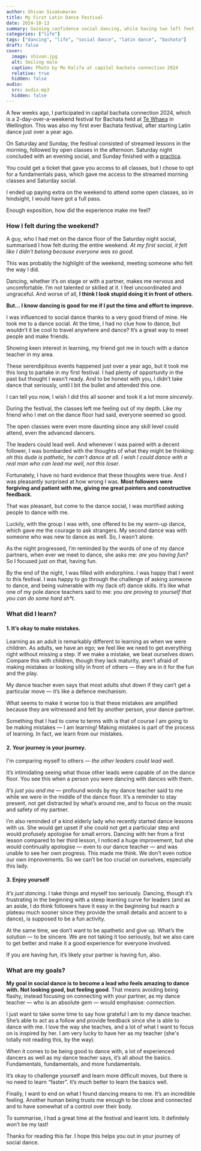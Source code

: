 ```yaml
---
author: Shivan Sivakumaran
title: My First Latin Dance Festival
date: 2024-10-13
summary: Gaining confidence social dancing, while having two left feet
categories: ["life"]
tags: ["dancing", "life", "social dance", "latin dance", "bachata"]
draft: false
cover:
  image: shivan.jpg
  alt: Smiling male
  caption: Photo by Mo Kalifa at capital bachata connection 2024
  relative: true
  hidden: false
audio:
  src: audio.mp3
  hidden: false
---
```


A few weeks ago, I participated in capital bachata connection 2024, which is a 2-day-over-a-weekend festival for Bachata held at [Te Whaea](https://www.tewhaea.org.nz/) in Wellington. This was also my first ever Bachata festival, after starting Latin dance just over a year ago.

On Saturday and Sunday, the festival consisted of streamed lessons in the morning, followed by open classes in the afternoon. Saturday night concluded with an evening social, and Sunday finished with a [practica](<https://en.wikipedia.org/wiki/Practica_(event)>).

You could get a ticket that gave you access to all classes, but I chose to opt for a fundamentals pass, which gave me access to the streamed morning classes and Saturday social.

I ended up paying extra on the weekend to attend some open classes, so in hindsight, I would have got a full pass.

Enough exposition, how did the experience make me feel?

### How I felt during the weekend?

A guy, who I had met on the dance floor of the Saturday night social, summarised I how felt during the entire weekend. _At my first social, it felt like I didn’t belong because everyone was so good_.

This was probably the highlight of the weekend, meeting someone who felt the way I did.

Dancing, whether it’s on stage or with a partner, makes me nervous and uncomfortable. I’m not talented or skilled at it. I feel uncoordinated and ungraceful. And worse of all, **I think I look stupid doing it in front of others**.

**But… I know dancing is good for me if I put the time and effort to improve.**

I was influenced to social dance thanks to a very good friend of mine. He took me to a dance social. At the time, I had no clue how to dance, but wouldn’t it be cool to travel anywhere and dance? It’s a great way to meet people and make friends.

Showing keen interest in learning, my friend got me in touch with a dance teacher in my area.

These serendipitous events happened just over a year ago, but it took me this long to partake in my first festival. I had plenty of opportunity in the past but thought I wasn’t ready. And to be honest with you, I didn’t take dance that seriously, until I bit the bullet and attended this one.

I can tell you now, I wish I did this all sooner and took it a lot more _sincerely_.

During the festival, the classes left me feeling out of my depth. Like my friend who I met on the dance floor had said, everyone seemed so good.

The open classes were even more daunting since any skill level could attend, even the advanced dancers.

The leaders could lead well. And whenever I was paired with a decent follower, I was bombarded with the thoughts of what they might be thinking: _oh this dude is pathetic, he can’t dance at all. I wish I could dance with a real man who can lead me well, not this loser_.

Fortunately, I have no hard evidence that these thoughts were true. And I was pleasantly surprised at how wrong I was. **Most followers were forgiving and patient with me, giving me great pointers and constructive feedback**.

That was pleasant, but come to the dance social, I was mortified asking people to dance with me.

Luckily, with the group I was with, one offered to be my warm-up dance, which gave me the courage to ask strangers. My second dance was with someone who was new to dance as well. So, I wasn’t alone.

As the night progressed, I’m reminded by the words of one of my dance partners, when ever we meet to dance, she asks me: _are you having fun?_ So I focused just on that, having fun.

By the end of the night, I was filled with endorphins. I was happy that I went to this festival. I was happy to go through the challenge of asking someone to dance, and being vulnerable with my (lack of) dance skills. It’s like what one of my pole dance teachers said to me: _you are proving to yourself that you can do some hard sh\*t_.

### What did I learn?

#### 1. It’s okay to make mistakes.

Learning as an adult is remarkably different to learning as when we were children. As adults, we have an ego; we feel like we need to get everything right without missing a step. If we make a mistake, we beat ourselves down. Compare this with children, though they lack maturity, aren’t afraid of making mistakes or looking silly in front of others — they are in it for the fun and the play.

My dance teacher even says that most adults shut down if they can’t get a particular move — it’s like a defence mechanism.

What seems to make it worse too is that these mistakes are amplified because they are witnessed and felt by another person, your dance partner.

Something that I had to come to terms with is that of course I am going to be making mistakes — I am learning! Making mistakes is part of the process of learning. In fact, we learn from our mistakes.

#### 2. Your journey is your journey.

I'm comparing myself to others — _the other leaders could lead well_.

It’s intimidating seeing what those other leads were capable of on the dance floor. You see this when a person you were dancing with dances with them.

_It’s just you and me_ — profound words by my dance teacher said to me while we were in the middle of the dance floor. It’s a reminder to stay present, not get distracted by what’s around me, and to focus on the music and safety of my partner.

I’m also reminded of a kind elderly lady who recently started dance lessons with us. She would get upset if she could not get a particular step and would profusely apologise for small errors. Dancing with her from a first lesson compared to her third lesson, I noticed a huge improvement, but she would continually apologise — even to our dance teacher — and was unable to see her own progress. This made me think. We don’t even notice our own improvements. So we can’t be too crucial on ourselves, especially this lady.

#### 3. Enjoy yourself

_It’s just dancing_. I take things and myself too seriously. Dancing, though it’s frustrating in the beginning with a steep learning curve for leaders (and as an aside, I do think followers have it easy in the beginning but reach a plateau much sooner since they provide the small details and accent to a dance), is supposed to be a fun activity.

At the same time, we don’t want to be apathetic and give up. What’s the solution — to be sincere. We are not taking it too seriously, but we also care to get better and make it a good experience for everyone involved.

If you are having fun, it’s likely your partner is having fun, also.

### What are my goals?

**My goal in social dance is to become a lead who feels amazing to dance with. Not looking good, but feeling good**. That means avoiding being flashy, instead focusing on connecting with your partner, as my dance teacher — who is an absolute gem — would emphasise: _connection_.

I just want to take some time to say how grateful I am to my dance teacher. She’s able to act as a follow and provide feedback since she is able to dance with me. I love the way she teaches, and a lot of what I want to focus on is inspired by her. I am very lucky to have her as my teacher (she's totally not reading this, by the way).

When it comes to be being good to dance with, a lot of experienced dancers as well as my dance teacher says, it’s all about the basics. Fundamentals, fundamentals, and more fundamentals.

It’s okay to challenge yourself and learn more difficult moves, but there is no need to learn “faster”. It’s much better to learn the basics well.

Finally, I want to end on what I found dancing means to me. It’s an incredible feeling. Another human being trusts me enough to be close and connected and to have somewhat of a control over their body.

To summarise, I had a great time at the festival and learnt lots. It definitely won’t be my last!

Thanks for reading this far. I hope this helps you out in your journey of social dance.
